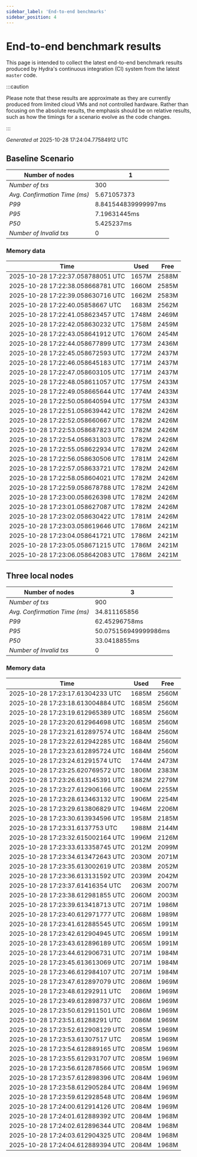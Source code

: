 ```yaml
--- 
sidebar_label: 'End-to-end benchmarks' 
sidebar_position: 4 
--- 
```


# End-to-end benchmark results 

This page is intended to collect the latest end-to-end benchmark  results produced by Hydra's continuous integration (CI) system from  the latest `master` code.

:::caution

Please note that these results are approximate  as they are currently produced from limited cloud VMs and not controlled hardware.  Rather than focusing on the absolute results,   the emphasis should be on relative results,  such as how the timings for a scenario evolve as the code changes.

:::

_Generated at_  2025-10-28 17:24:04.77584912 UTC


## Baseline Scenario



| Number of nodes |  1 | 
| -- | -- |
| _Number of txs_ | 300 |
| _Avg. Confirmation Time (ms)_ | 5.671057373 |
| _P99_ | 8.841544839999997ms |
| _P95_ | 7.19631445ms |
| _P50_ | 5.425237ms |
| _Number of Invalid txs_ | 0 |
      

### Memory data 

 | Time | Used | Free | 
|------------------------------------|------|------|
 | 2025-10-28 17:22:37.058788051 UTC | 1657M | 2588M | 
 | 2025-10-28 17:22:38.058668781 UTC | 1660M | 2585M | 
 | 2025-10-28 17:22:39.058630716 UTC | 1662M | 2583M | 
 | 2025-10-28 17:22:40.05858667 UTC | 1683M | 2562M | 
 | 2025-10-28 17:22:41.058623457 UTC | 1748M | 2469M | 
 | 2025-10-28 17:22:42.058630232 UTC | 1758M | 2459M | 
 | 2025-10-28 17:22:43.058641912 UTC | 1760M | 2454M | 
 | 2025-10-28 17:22:44.058677899 UTC | 1773M | 2436M | 
 | 2025-10-28 17:22:45.058672593 UTC | 1772M | 2437M | 
 | 2025-10-28 17:22:46.058645183 UTC | 1771M | 2437M | 
 | 2025-10-28 17:22:47.058603105 UTC | 1771M | 2437M | 
 | 2025-10-28 17:22:48.058611057 UTC | 1775M | 2433M | 
 | 2025-10-28 17:22:49.058665644 UTC | 1774M | 2433M | 
 | 2025-10-28 17:22:50.058640594 UTC | 1775M | 2433M | 
 | 2025-10-28 17:22:51.058639442 UTC | 1782M | 2426M | 
 | 2025-10-28 17:22:52.058660667 UTC | 1782M | 2426M | 
 | 2025-10-28 17:22:53.058687823 UTC | 1782M | 2426M | 
 | 2025-10-28 17:22:54.058631303 UTC | 1782M | 2426M | 
 | 2025-10-28 17:22:55.058622934 UTC | 1782M | 2426M | 
 | 2025-10-28 17:22:56.058630506 UTC | 1781M | 2426M | 
 | 2025-10-28 17:22:57.058633721 UTC | 1782M | 2426M | 
 | 2025-10-28 17:22:58.058604021 UTC | 1782M | 2426M | 
 | 2025-10-28 17:22:59.058678788 UTC | 1782M | 2426M | 
 | 2025-10-28 17:23:00.058626398 UTC | 1782M | 2426M | 
 | 2025-10-28 17:23:01.058627087 UTC | 1782M | 2426M | 
 | 2025-10-28 17:23:02.058630422 UTC | 1781M | 2426M | 
 | 2025-10-28 17:23:03.058619646 UTC | 1786M | 2421M | 
 | 2025-10-28 17:23:04.058641721 UTC | 1786M | 2421M | 
 | 2025-10-28 17:23:05.058671215 UTC | 1786M | 2421M | 
 | 2025-10-28 17:23:06.058642083 UTC | 1786M | 2421M | 


## Three local nodes



| Number of nodes |  3 | 
| -- | -- |
| _Number of txs_ | 900 |
| _Avg. Confirmation Time (ms)_ | 34.811165856 |
| _P99_ | 62.45296758ms |
| _P95_ | 50.075156949999986ms |
| _P50_ | 33.0418855ms |
| _Number of Invalid txs_ | 0 |
      

### Memory data 

 | Time | Used | Free | 
|------------------------------------|------|------|
 | 2025-10-28 17:23:17.61304233 UTC | 1685M | 2560M | 
 | 2025-10-28 17:23:18.613004884 UTC | 1685M | 2560M | 
 | 2025-10-28 17:23:19.612965389 UTC | 1685M | 2560M | 
 | 2025-10-28 17:23:20.612964698 UTC | 1685M | 2560M | 
 | 2025-10-28 17:23:21.612897574 UTC | 1684M | 2560M | 
 | 2025-10-28 17:23:22.612942285 UTC | 1684M | 2560M | 
 | 2025-10-28 17:23:23.612895724 UTC | 1684M | 2560M | 
 | 2025-10-28 17:23:24.61291574 UTC | 1744M | 2473M | 
 | 2025-10-28 17:23:25.620769572 UTC | 1806M | 2383M | 
 | 2025-10-28 17:23:26.613145391 UTC | 1882M | 2279M | 
 | 2025-10-28 17:23:27.612906166 UTC | 1906M | 2255M | 
 | 2025-10-28 17:23:28.613463132 UTC | 1906M | 2254M | 
 | 2025-10-28 17:23:29.613806829 UTC | 1946M | 2206M | 
 | 2025-10-28 17:23:30.613934596 UTC | 1958M | 2185M | 
 | 2025-10-28 17:23:31.6137753 UTC | 1988M | 2144M | 
 | 2025-10-28 17:23:32.615002164 UTC | 1996M | 2126M | 
 | 2025-10-28 17:23:33.613358745 UTC | 2012M | 2099M | 
 | 2025-10-28 17:23:34.613472643 UTC | 2030M | 2071M | 
 | 2025-10-28 17:23:35.613002619 UTC | 2038M | 2052M | 
 | 2025-10-28 17:23:36.613131592 UTC | 2039M | 2042M | 
 | 2025-10-28 17:23:37.61416354 UTC | 2063M | 2007M | 
 | 2025-10-28 17:23:38.612981855 UTC | 2060M | 2003M | 
 | 2025-10-28 17:23:39.613418713 UTC | 2071M | 1986M | 
 | 2025-10-28 17:23:40.612971777 UTC | 2068M | 1989M | 
 | 2025-10-28 17:23:41.612885545 UTC | 2065M | 1991M | 
 | 2025-10-28 17:23:42.612904945 UTC | 2065M | 1991M | 
 | 2025-10-28 17:23:43.612896189 UTC | 2065M | 1991M | 
 | 2025-10-28 17:23:44.612906731 UTC | 2071M | 1984M | 
 | 2025-10-28 17:23:45.613613069 UTC | 2071M | 1984M | 
 | 2025-10-28 17:23:46.612984107 UTC | 2071M | 1984M | 
 | 2025-10-28 17:23:47.612897079 UTC | 2086M | 1969M | 
 | 2025-10-28 17:23:48.61292911 UTC | 2086M | 1969M | 
 | 2025-10-28 17:23:49.612898737 UTC | 2086M | 1969M | 
 | 2025-10-28 17:23:50.612911501 UTC | 2086M | 1969M | 
 | 2025-10-28 17:23:51.61288291 UTC | 2086M | 1969M | 
 | 2025-10-28 17:23:52.612908129 UTC | 2085M | 1969M | 
 | 2025-10-28 17:23:53.61307517 UTC | 2085M | 1969M | 
 | 2025-10-28 17:23:54.612889165 UTC | 2085M | 1969M | 
 | 2025-10-28 17:23:55.612931707 UTC | 2085M | 1969M | 
 | 2025-10-28 17:23:56.612878566 UTC | 2085M | 1969M | 
 | 2025-10-28 17:23:57.612898396 UTC | 2084M | 1969M | 
 | 2025-10-28 17:23:58.612905284 UTC | 2084M | 1969M | 
 | 2025-10-28 17:23:59.612928548 UTC | 2084M | 1969M | 
 | 2025-10-28 17:24:00.612914126 UTC | 2084M | 1969M | 
 | 2025-10-28 17:24:01.612889392 UTC | 2084M | 1968M | 
 | 2025-10-28 17:24:02.612896344 UTC | 2084M | 1968M | 
 | 2025-10-28 17:24:03.612904325 UTC | 2084M | 1968M | 
 | 2025-10-28 17:24:04.612889394 UTC | 2084M | 1968M | 

